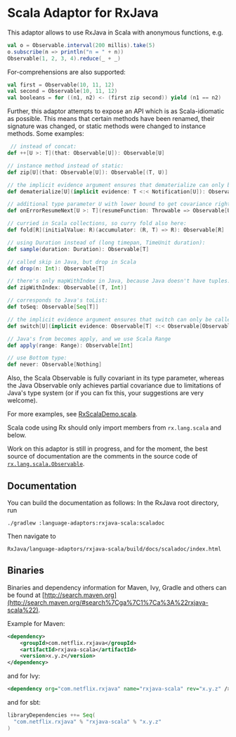 # Scala Adaptor for RxJava

This adaptor allows to use RxJava in Scala with anonymous functions, e.g.

```scala
val o = Observable.interval(200 millis).take(5)
o.subscribe(n => println("n = " + n))
Observable(1, 2, 3, 4).reduce(_ + _)
```

For-comprehensions are also supported:

```scala
val first = Observable(10, 11, 12)
val second = Observable(10, 11, 12)
val booleans = for ((n1, n2) <- (first zip second)) yield (n1 == n2)
```

Further, this adaptor attempts to expose an API which is as Scala-idiomatic as possible. This means that certain methods have been renamed, their signature was changed, or static methods were changed to instance methods. Some examples:

```scala
 // instead of concat:
def ++[U >: T](that: Observable[U]): Observable[U]

// instance method instead of static:
def zip[U](that: Observable[U]): Observable[(T, U)] 

// the implicit evidence argument ensures that dematerialize can only be called on Observables of Notifications:
def dematerialize[U](implicit evidence: T <:< Notification[U]): Observable[U] 

// additional type parameter U with lower bound to get covariance right:
def onErrorResumeNext[U >: T](resumeFunction: Throwable => Observable[U]): Observable[U] 

// curried in Scala collections, so curry fold also here:
def fold[R](initialValue: R)(accumulator: (R, T) => R): Observable[R] 

// using Duration instead of (long timepan, TimeUnit duration):
def sample(duration: Duration): Observable[T] 

// called skip in Java, but drop in Scala
def drop(n: Int): Observable[T] 

// there's only mapWithIndex in Java, because Java doesn't have tuples:
def zipWithIndex: Observable[(T, Int)] 

// corresponds to Java's toList:
def toSeq: Observable[Seq[T]] 

// the implicit evidence argument ensures that switch can only be called on Observables of Observables:
def switch[U](implicit evidence: Observable[T] <:< Observable[Observable[U]]): Observable[U]

// Java's from becomes apply, and we use Scala Range
def apply(range: Range): Observable[Int]

// use Bottom type:
def never: Observable[Nothing] 
```

Also, the Scala Observable is fully covariant in its type parameter, whereas the Java Observable only achieves partial covariance due to limitations of Java's type system (or if you can fix this, your suggestions are very welcome).

For more examples, see [RxScalaDemo.scala](https://github.com/Netflix/RxJava/blob/master/language-adaptors/rxjava-scala/src/main/scala/rx/lang/scala/examples/RxScalaDemo.scala).

Scala code using Rx should only import members from `rx.lang.scala` and below.

Work on this adaptor is still in progress, and for the moment, the best source of documentation are the comments in the source code of [`rx.lang.scala.Observable`](https://github.com/Netflix/RxJava/blob/master/language-adaptors/rxjava-scala/src/main/scala/rx/lang/scala/Observable.scala).


## Documentation

You can build the documentation as follows: In the RxJava root directory, run

    ./gradlew :language-adaptors:rxjava-scala:scaladoc

Then navigate to

    RxJava/language-adaptors/rxjava-scala/build/docs/scaladoc/index.html


## Binaries

Binaries and dependency information for Maven, Ivy, Gradle and others can be found at [http://search.maven.org](http://search.maven.org/#search%7Cga%7C1%7Ca%3A%22rxjava-scala%22).

Example for Maven:

```xml
<dependency>
    <groupId>com.netflix.rxjava</groupId>
    <artifactId>rxjava-scala</artifactId>
    <version>x.y.z</version>
</dependency>
```

and for Ivy:

```xml
<dependency org="com.netflix.rxjava" name="rxjava-scala" rev="x.y.z" />
```

and for sbt:

```scala
libraryDependencies ++= Seq(
  "com.netflix.rxjava" % "rxjava-scala" % "x.y.z"
)
```
